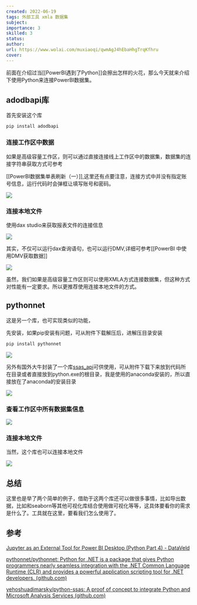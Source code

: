 ```yaml
---
created: 2022-06-19
tags: 外部工具 xmla 数据集
subject: 
importance: 3
skilled: 3
status:
author:
url: https://www.wolai.com/muxiaoqi/qwmAgJ4hEbaHhgTrqKfhru
cover: 
---
```

前面在介绍过当[[PowerBI遇到了Python]]会擦出怎样的火花，那么今天就来介绍下使用Python来连接PowerBI数据集。

## adodbapi库

首先安装这个库

```Python
pip install adodbapi
```

### 连接工作区中数据

如果是高级容量工作区，则可以通过直接连接线上工作区中的数据集，数据集的连接字符串获取方式可参考

[[PowerBI数据集单表刷新（一）]],这里还有点要注意，连接方式中并没有指定账号信息，运行代码时会弹框让填写账号和密码。

![](https://secure2.wostatic.cn/static/UShYYD7zbc63TeuSnD3ZE/image.png?auth_key=1655628626-3gZjL2AdQRkdaMZ4w43YUt-0-aec4b4bd569aaf20a93f57e6502b3b66)

### 连接本地文件

使用dax studio来获取报表文件的连接信息

![](https://secure2.wostatic.cn/static/mrvpTBjgTxackVXnZzw6AC/image.png?auth_key=1655628649-jKUFEXe4ehhBSVoo3W1ABa-0-ad1e1ab3480012c433bd3d9d9b10ef07)

其实，不仅可以运行dax查询语句，也可以运行DMV,详细可参考[[PowerBI 中使用DMV获取数据]]

![](https://secure2.wostatic.cn/static/gDwMrqfb9dBbwVgztMVZRv/image.png?auth_key=1655628656-fMhSBEdjmQF2az4wub2Tet-0-882c6429b975a4c0db772a9940b2a411)

虽然，我们如果是高级容量工作区则可以使用XMLA方式连接数据集，但这种方式对性能有一定要求。所以更推荐使用连接本地文件的方式。

## pythonnet

这是另一个库，也可实现类似的功能，

先安装，如果pip安装有问题，可从附件下载解压后，进解压目录安装

```Python
pip install pythonnet
```

![](https://secure2.wostatic.cn/static/w22y7oEzQM1TBgQ3vXLBdD/image.png?auth_key=1655628664-sdUpp65BdV6qzDxkuCAjQE-0-ba1a6b41ea58c2722b89515a17c85abb)

另外有国外大牛封装了一个库[ssas_api](https://github.com/yehoshuadimarsky/python-ssas)可供使用，可从附件下载下来放到代码所在目录或者直接放到python.exe的根目录，我是使用的anaconda安装的，所以直接放在了anaconda的安装目录

![](https://secure2.wostatic.cn/static/rqzRYxivJHuKae3MgkvEtW/image.png?auth_key=1655628672-tyWcrMdLSvNRxdhJt6FBqg-0-2f145dc96a4a9566ab575dc21b3f39d3)

### 查看工作区中所有数据集信息

![](https://secure2.wostatic.cn/static/sxgkamuacDuUjdTKs9L3gY/image.png?auth_key=1655628680-bjHzg4TdUeoo7yAyVwqkgF-0-0245be239680b964a4994f9a43682c25)

### 连接本地文件

当然，这个库也可以连接本地文件

![](https://secure2.wostatic.cn/static/4BNBbxpoLBzS8QsC6WEA47/image.png?auth_key=1655628687-bwT5oER2e4WZttRz1vBtxf-0-07b26470863c4ff3fb49ee754a853e82)

## 总结

这里也是举了两个简单的例子，借助于这两个库还可以做很多事情，比如导出数据，比如和seaborn等其他可视化库结合使用做可视化等等，这具体要看你的需求是什么了。工具就在这里，要看我们怎么使用了。

## 参考

[Jupyter as an External Tool for Power BI Desktop (Python Part 4) - DataVeld](https://dataveld.com/2020/08/17/jupyter-as-an-external-tool-for-power-bi-desktop-python-part-4/)

[pythonnet/pythonnet: Python for .NET is a package that gives Python programmers nearly seamless integration with the .NET Common Language Runtime (CLR) and provides a powerful application scripting tool for .NET developers. (github.com)](https://github.com/pythonnet/pythonnet)

[yehoshuadimarsky/python-ssas: A proof of concept to integrate Python and Microsoft Analysis Services (github.com)](https://github.com/yehoshuadimarsky/python-ssas)